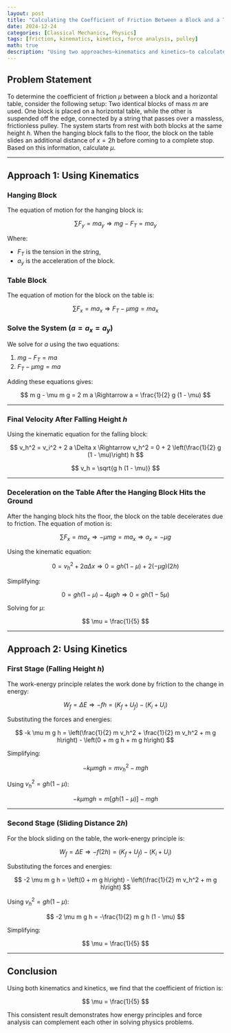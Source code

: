 ```yaml
---
layout: post
title: "Calculating the Coefficient of Friction Between a Block and a Table"
date: 2024-12-24
categories: [Classical Mechanics, Physics]
tags: [friction, kinematics, kinetics, force analysis, pulley]
math: true
description: "Using two approaches—kinematics and kinetics—to calculate the coefficient of friction for a system involving two identical blocks connected via a massless pulley."
---
```


## Problem Statement

To determine the coefficient of friction $\mu$ between a block and a horizontal table, consider the following setup: Two identical blocks of mass $m$ are used. One block is placed on a horizontal table, while the other is suspended off the edge, connected by a string that passes over a massless, frictionless pulley. The system starts from rest with both blocks at the same height $h$. When the hanging block falls to the floor, the block on the table slides an additional distance of $x = 2h$ before coming to a complete stop. Based on this information, calculate $\mu$.

---

## Approach 1: Using Kinematics

### Hanging Block

The equation of motion for the hanging block is:

$$
\sum F_y = m a_y \Rightarrow m g - F_T = m a_y
$$

Where:
- $F_T$ is the tension in the string,
- $a_y$ is the acceleration of the block.

### Table Block

The equation of motion for the block on the table is:

$$
\sum F_x = m a_x \Rightarrow F_T - \mu m g = m a_x
$$

### Solve the System ($a = a_x = a_y$)

We solve for $a$ using the two equations:

1. $m g - F_T = m a$
2. $F_T - \mu m g = m a$

Adding these equations gives:

$$
m g - \mu m g = 2 m a \Rightarrow a = \frac{1}{2} g (1 - \mu)
$$

---

### Final Velocity After Falling Height $h$

Using the kinematic equation for the falling block:

$$
v_h^2 = v_i^2 + 2 a \Delta x \Rightarrow v_h^2 = 0 + 2 \left(\frac{1}{2} g (1 - \mu)\right) h
$$

$$
v_h = \sqrt{g h (1 - \mu)}
$$

---

### Deceleration on the Table After the Hanging Block Hits the Ground

After the hanging block hits the floor, the block on the table decelerates due to friction. The equation of motion is:

$$
\sum F_x = m a_x \Rightarrow -\mu m g = m a_x \Rightarrow a_x = -\mu g
$$

Using the kinematic equation:

$$
0 = v_h^2 + 2 a \Delta x \Rightarrow 0 = g h (1 - \mu) + 2 (-\mu g) (2h)
$$

Simplifying:

$$
0 = g h (1 - \mu) - 4 \mu g h \Rightarrow 0 = g h (1 - 5 \mu)
$$

Solving for $\mu$:

$$
\mu = \frac{1}{5}
$$

---

## Approach 2: Using Kinetics

### First Stage (Falling Height $h$)

The work-energy principle relates the work done by friction to the change in energy:

$$
W_f = \Delta E \Rightarrow -f h = (K_f + U_f) - (K_i + U_i)
$$

Substituting the forces and energies:

$$
-k \mu m g h = \left(\frac{1}{2} m v_h^2 + \frac{1}{2} m v_h^2 + m g h\right) - \left(0 + m g h + m g h\right)
$$

Simplifying:

$$
-k \mu m g h = m v_h^2 - m g h
$$

Using $v_h^2 = g h (1 - \mu)$:

$$
-k \mu m g h = m \left[g h (1 - \mu)\right] - m g h
$$

---

### Second Stage (Sliding Distance $2h$)

For the block sliding on the table, the work-energy principle is:

$$
W_f = \Delta E \Rightarrow -f (2h) = (K_f + U_f) - (K_i + U_i)
$$

Substituting the forces and energies:

$$
-2 \mu m g h = \left(0 + m g h\right) - \left(\frac{1}{2} m v_h^2 + m g h\right)
$$

Using $v_h^2 = g h (1 - \mu)$:

$$
-2 \mu m g h = -\frac{1}{2} m g h (1 - \mu)
$$

Simplifying:

$$
\mu = \frac{1}{5}
$$

---

## Conclusion

Using both kinematics and kinetics, we find that the coefficient of friction is:

$$
\mu = \frac{1}{5}
$$

This consistent result demonstrates how energy principles and force analysis can complement each other in solving physics problems.
